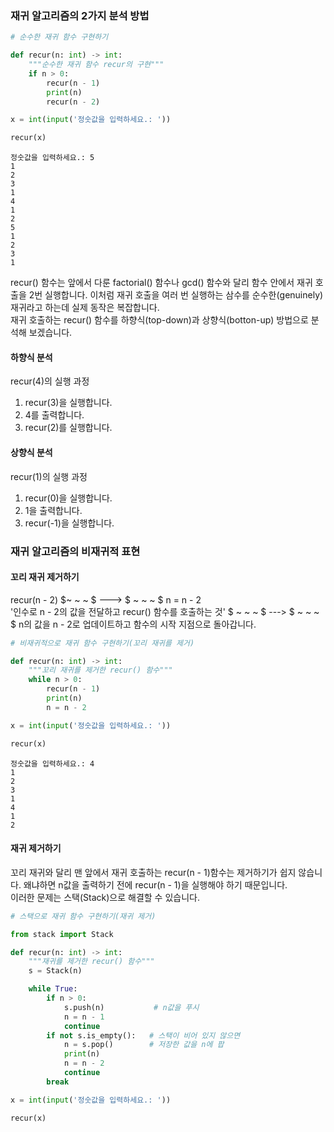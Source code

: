 ### 재귀 알고리즘의 2가지 분석 방법

```python
# 순수한 재귀 함수 구현하기

def recur(n: int) -> int:
    """순수한 재귀 함수 recur의 구현"""
    if n > 0:
        recur(n - 1)
        print(n)
        recur(n - 2)

x = int(input('정숫값을 입력하세요.: '))

recur(x)
```

```
정숫값을 입력하세요.: 5
1
2
3
1
4
1
2
5
1
2
3
1
```

recur() 함수는 앞에서 다룬 factorial() 함수나 gcd() 함수와 달리 함수 안에서 재귀 호출을 2번 실행합니다.
이처럼 재귀 호출을 여러 번 실행하는 삼수를 순수한(genuinely) 재귀라고 하는데 실제 동작은 복잡합니다. <br>
재귀 호출하는 recur() 함수를 하향식(top-down)과 상향식(botton-up) 방법으로 분석해 보겠습니다.

#### 하향식 분석

recur(4)의 실행 과정

1. recur(3)을 실행합니다.
2. 4를 출력합니다.
3. recur(2)를 실행합니다.

#### 상향식 분석

recur(1)의 실행 과정

1. recur(0)을 실행합니다.
2. 1을 출력합니다.
3. recur(-1)을 실행합니다.

### 재귀 알고리즘의 비재귀적 표현

#### 꼬리 재귀 제거하기

recur(n - 2) $~ ~ ~ $ ---> $ ~ ~ ~ $ n = n - 2 <br>
'인수로 n - 2의 값을 전달하고 recur() 함수를 호출하는 것' $ ~ ~ ~ $ ---> $ ~ ~ ~ $ n의 값을 n - 2로 업데이트하고 함수의 시작 지점으로 돌아갑니다.

```python
# 비재귀적으로 재귀 함수 구현하기(꼬리 재귀를 제거)

def recur(n: int) -> int:
    """꼬리 재귀를 제거한 recur() 함수"""
    while n > 0:
        recur(n - 1)
        print(n)
        n = n - 2

x = int(input('정숫값을 입력하세요.: '))

recur(x)
```

```
정숫값을 입력하세요.: 4
1
2
3
1
4
1
2
```

#### 재귀 제거하기

꼬리 재귀와 달리 맨 앞에서 재귀 호출하는 recur(n - 1)함수는 제거하기가 쉽지 않습니다. 왜냐하면 n값을 출력하기 전에 recur(n - 1)을
실행해야 하기 때문입니다. <br>
이러한 문제는 스택(Stack)으로 해결할 수 있습니다.

```python
# 스택으로 재귀 함수 구현하기(재귀 제거)

from stack import Stack

def recur(n: int) -> int:
    """재귀를 제거한 recur() 함수"""
    s = Stack(n)

    while True:
        if n > 0:
            s.push(n)           # n값을 푸시
            n = n - 1
            continue
        if not s.is_empty():   # 스택이 비어 있지 않으면
            n = s.pop()        # 저장한 값을 n에 팝
            print(n)
            n = n - 2
            continue
        break

x = int(input('정숫값을 입력하세요.: '))

recur(x)
```
